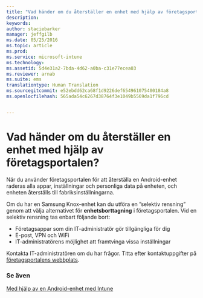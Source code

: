 ```yaml
---
title: "Vad händer om du återställer en enhet med hjälp av företagsportalen? | Microsoft Intune"
description: 
keywords: 
author: staciebarker
manager: jeffgilb
ms.date: 05/25/2016
ms.topic: article
ms.prod: 
ms.service: microsoft-intune
ms.technology: 
ms.assetid: 5d4e31a2-7bda-4d62-a0ba-c31e77ecea03
ms.reviewer: arnab
ms.suite: ems
translationtype: Human Translation
ms.sourcegitcommit: e52ebdd62ca68f1d9226def654961075400184a8
ms.openlocfilehash: 565ada54c6267d38764f3e1049b5569da1f796cd


---
```



# Vad händer om du återställer en enhet med hjälp av företagsportalen?

När du använder företagsportalen för att återställa en Android-enhet raderas alla appar, inställningar och personliga data på enheten, och enheten återställs till fabriksinställningarna.

Om du har en Samsung Knox-enhet kan du utföra en ”selektiv rensning” genom att välja alternativet för **enhetsborttagning** i företagsportalen. Vid en selektiv rensning tas enbart följande bort:

- Företagsappar som din IT-administratör gör tillgängliga för dig
- E-post, VPN och WiFi
- IT-administratörens möjlighet att framtvinga vissa inställningar

Kontakta IT-administratören om du har frågor. Titta efter kontaktuppgifter på [företagsportalens webbplats](http://portal.manage.microsoft.com).

### Se även
[Med hjälp av en Android-enhet med Intune](using-your-android-device-with-intune.md)


<!--HONumber=Jun16_HO4-->


